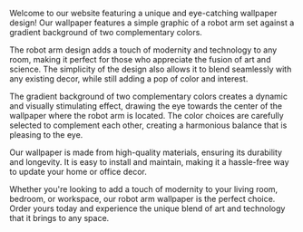 <!--
Write me content for website with wallpaper "A wallpaper with a simple graphic of a robot arm, against a gradient background of two complementary colors."
-->

<!--font:Montserrat-->

Welcome to our website featuring a unique and eye-catching wallpaper design! Our wallpaper features a simple graphic of a robot arm set against a gradient background of two complementary colors. 

The robot arm design adds a touch of modernity and technology to any room, making it perfect for those who appreciate the fusion of art and science. The simplicity of the design also allows it to blend seamlessly with any existing decor, while still adding a pop of color and interest.

The gradient background of two complementary colors creates a dynamic and visually stimulating effect, drawing the eye towards the center of the wallpaper where the robot arm is located. The color choices are carefully selected to complement each other, creating a harmonious balance that is pleasing to the eye.

Our wallpaper is made from high-quality materials, ensuring its durability and longevity. It is easy to install and maintain, making it a hassle-free way to update your home or office decor.

Whether you're looking to add a touch of modernity to your living room, bedroom, or workspace, our robot arm wallpaper is the perfect choice. Order yours today and experience the unique blend of art and technology that it brings to any space.
